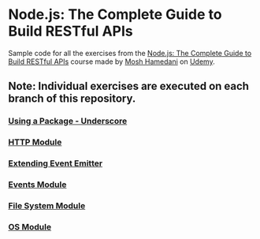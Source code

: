 # Node.js: The Complete Guide to Build RESTful APIs


Sample code for all the exercises from the [Node.js: The Complete Guide to Build RESTful APIs](https://www.udemy.com/course/nodejs-master-class/)
course made by [Mosh Hamedani](https://github.com/mosh-hamedani) on [Udemy](https://www.udemy.com/).

## Note: Individual exercises are executed on each branch of this repository.

### [Using a Package - Underscore](https://github.com/daleaguil/nodejs-mosh/tree/sec3-usingapackage-underscore)
### [HTTP Module](https://github.com/daleaguil/nodejs-mosh/tree/sec2-httpmodule)
### [Extending Event Emitter](https://github.com/daleaguil/nodejs-mosh/tree/sec2-extendingeventemitter)
### [Events Module](https://github.com/daleaguil/nodejs-mosh/tree/sec2-eventsmodule)
### [File System Module](https://github.com/daleaguil/nodejs-mosh/tree/sec2-filesystemmodule)
### [OS Module](https://github.com/daleaguil/nodejs-mosh/tree/sec2-osmodule)
